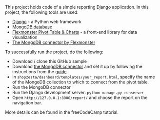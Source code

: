 
This project holds code of a simple reporting Django application. In this project, the following tools are used:
* [Django](https://www.djangoproject.com/) - a Python web framework
* [MongoDB database](https://www.mongodb.com/)
* [Flexmonster Pivot Table & Charts](https://www.flexmonster.com/?r=gt_dj_m) - a front-end library for data visualization
* [The MongoDB connector by Flexmonster](https://www.flexmonster.com/doc/mongodb-connector/?r=gt_dj_m)

To successfully run the project, do the following:

* Download / clone this GitHub sample
* Download [the MongoDB connector](https://github.com/flexmonster/pivot-mongo) and set it up by following the instructions from the [guide](https://www.flexmonster.com/doc/how-to-connect-to-mongodb/?r=gt_dj_m). 
* In `shopzesta/dashboard/templates/your_report.html`, specify the name of the MongoDB collection to which to connect from the pivot table.
* Run the MongoDB connector
* Run the Django development server:
`python manage.py runserver`
* Open `http://127.0.0.1:8000/report/` and choose the report on the navigation bar.

More details can be found in the freeCodeCamp tutorial. 

